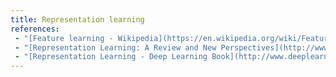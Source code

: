 ```yaml
---
title: Representation learning
references:
 - "[Feature learning - Wikipedia](https://en.wikipedia.org/wiki/Feature_learning)"
 - "[Representation Learning: A Review and New Perspectives](http://www.cl.uni-heidelberg.de/courses/ws14/deepl/BengioETAL12.pdf)"
 - "[Representation Learning - Deep Learning Book](http://www.deeplearningbook.org/contents/representation.html)"
---
```

